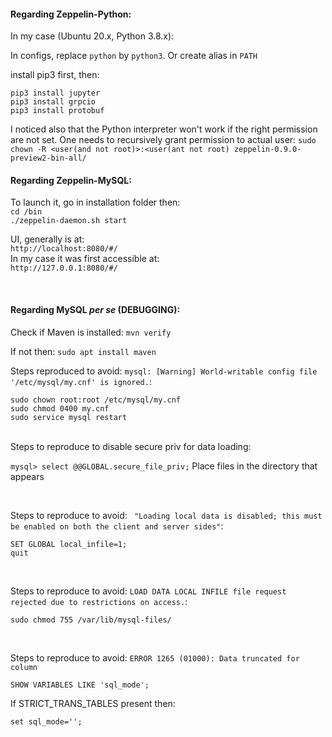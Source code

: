 

<h4> Regarding Zeppelin-Python: </h4>

In my case (Ubuntu 20.x, Python 3.8.x):

In configs, replace ```python``` by ```python3```. Or create alias in ```PATH```

install pip3 first, then:
```
pip3 install jupyter
pip3 install grpcio
pip3 install protobuf
```

I noticed also that the Python interpreter won't work if the right permission are not set. One needs to recursively grant permission to actual user:
```sudo chown -R <user(and not root)>:<user(ant not root) zeppelin-0.9.0-preview2-bin-all/```

<h4> Regarding Zeppelin-MySQL: </h4>

To launch it, go in installation folder then:</br>
```cd /bin``` </br>
```./zeppelin-daemon.sh start```

UI, generally is at: </br>
```http://localhost:8080/#/``` </br>
In my case it was first accessible at: </br>
```http://127.0.0.1:8080/#/```

</br>
<h4> Regarding MySQL <i>per se</i> (DEBUGGING):</h4>


Check if Maven is installed:
```mvn verify```

If not then:
```sudo apt install maven```


Steps reproduced to avoid: ```mysql: [Warning] World-writable config file '/etc/mysql/my.cnf' is ignored.```:
```
sudo chown root:root /etc/mysql/my.cnf
sudo chmod 0400 my.cnf
sudo service mysql restart
```
</br>
Steps to reproduce to disable secure priv for data loading:

```mysql> select @@GLOBAL.secure_file_priv;```
Place files in the directory that appears

</br>

Steps to reproduce to avoid: ``` "Loading local data is disabled; this must be enabled on both the client and server sides"```:
```
SET GLOBAL local_infile=1;
quit
```


</br>

Steps to reproduce to avoid: ```LOAD DATA LOCAL INFILE file request rejected due to restrictions on access.```:
```
sudo chmod 755 /var/lib/mysql-files/
```

</br>

Steps to reproduce to avoid: ```ERROR 1265 (01000): Data truncated for column```
```
SHOW VARIABLES LIKE 'sql_mode';
```
If STRICT_TRANS_TABLES present then:
```
set sql_mode='';
```
